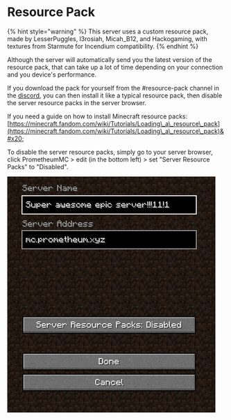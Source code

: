 # Resource Pack

{% hint style="warning" %}
This server uses a custom resource pack, made by LesserPuggles, l3rosiah, Micah\_B12, and Hackogaming, with textures from Starmute for Incendium compatibility.&#x20;
{% endhint %}

Although the server will automatically send you the latest version of the resource pack, that can take up a lot of time depending on your connection and you device's performance.&#x20;

If you download the pack for yourself from the #resource-pack channel in the [discord](https://discord.gg/2tpAPDMHBF), you can then install it like a typical resource pack, then disable the server resource packs in the server browser.

If you need a guide on how to install Minecraft resource packs: [https://minecraft.fandom.com/wiki/Tutorials/Loading\_a\_resource\_pack](https://minecraft.fandom.com/wiki/Tutorials/Loading\_a\_resource\_pack)&#x20;

To disable the server resource packs, simply go to your server browser, click PrometheumMC > edit (in the bottom left) > set "Server Resource Packs" to "Disabled".

![Server resource packs disabled](<../.gitbook/assets/image (1).png>)
